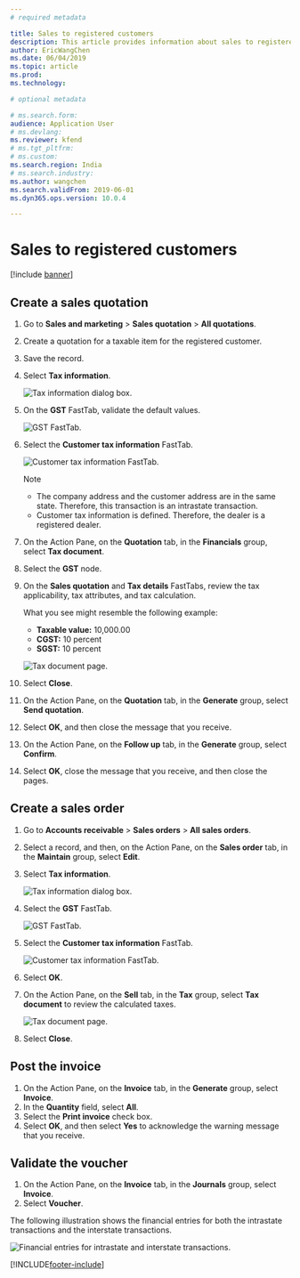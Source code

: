 ```yaml
---
# required metadata

title: Sales to registered customers
description: This article provides information about sales to registered customers.
author: EricWangChen
ms.date: 06/04/2019
ms.topic: article
ms.prod: 
ms.technology: 

# optional metadata

# ms.search.form: 
audience: Application User
# ms.devlang: 
ms.reviewer: kfend
# ms.tgt_pltfrm: 
# ms.custom: 
ms.search.region: India
# ms.search.industry: 
ms.author: wangchen
ms.search.validFrom: 2019-06-01
ms.dyn365.ops.version: 10.0.4

---
```


# Sales to registered customers

[!include [banner](../includes/banner.md)]

## Create a sales quotation

1. Go to **Sales and marketing** \> **Sales quotation** \> **All quotations**.
2. Create a quotation for a taxable item for the registered customer.
3. Save the record.
4. Select **Tax information**.

    ![Tax information dialog box.](media/Capture06.PNG)

5. On the **GST** FastTab, validate the default values.

    ![GST FastTab.](media/Capture07.PNG)

6. Select the **Customer tax information** FastTab.

    ![Customer tax information FastTab.](media/Capture08.PNG)

    > [!NOTE]
    > - The company address and the customer address are in the same state. Therefore, this transaction is an intrastate transaction.
    > - Customer tax information is defined. Therefore, the dealer is a registered dealer.

7. On the Action Pane, on the **Quotation** tab, in the **Financials** group, select **Tax document**.
8. Select the **GST** node.
9. On the **Sales quotation** and **Tax details** FastTabs, review the tax applicability, tax attributes, and tax calculation.

    What you see might resemble the following example:

    - **Taxable value:** 10,000.00
    - **CGST:** 10 percent
    - **SGST:** 10 percent

    ![Tax document page.](media/Capture09_upd.png)

10. Select **Close**.
11. On the Action Pane, on the **Quotation** tab, in the **Generate** group, select **Send quotation**.
12. Select **OK**, and then close the message that you receive.
13. On the Action Pane, on the **Follow up** tab, in the **Generate** group, select **Confirm**.
14. Select **OK**, close the message that you receive, and then close the pages.

## Create a sales order

1. Go to **Accounts receivable** \> **Sales orders** \> **All sales orders**.
2. Select a record, and then, on the Action Pane, on the **Sales order** tab, in the **Maintain** group, select **Edit**.
3. Select **Tax information**.

    ![Tax information dialog box.](media/Capture06.PNG)

4. Select the **GST** FastTab.

    ![GST FastTab.](media/Capture07.PNG)

5. Select the **Customer tax information** FastTab.

    ![Customer tax information FastTab.](media/Capture08.PNG)

6. Select **OK**.
7. On the Action Pane, on the **Sell** tab, in the **Tax** group, select **Tax document** to review the calculated taxes.

    ![Tax document page.](media/Capture09_upd.png)

8. Select **Close**.

## Post the invoice

1. On the Action Pane, on the **Invoice** tab, in the **Generate** group, select **Invoice**.
2. In the **Quantity** field, select **All**.
3. Select the **Print invoice** check box.
4. Select **OK**, and then select **Yes** to acknowledge the warning message that you receive.

## Validate the voucher

1. On the Action Pane, on the **Invoice** tab, in the **Journals** group, select **Invoice**.
2. Select **Voucher**.

The following illustration shows the financial entries for both the intrastate transactions and the interstate transactions.

![Financial entries for intrastate and interstate transactions.](media/Annotation-2019-05-20-133425.png)


[!INCLUDE[footer-include](../../includes/footer-banner.md)]
